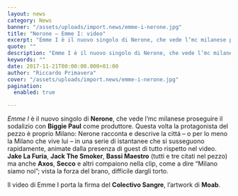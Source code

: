 ```yaml
---
layout: news
category: News
banner: "/assets/uploads/import.news/emme-i-nerone.jpg"
title: "Nerone – Emme I: video"
excerpt: "Emme I è il nuovo singolo di Nerone, che vede l’mc milanese proseguire il sodalizio con Biggie Paul come produttore. Questa volta la protagonista del pezzo è proprio Milano: Nerone racconta e descrive la cittá – o per lo meno la Milano che vive lui – in una serie di istantanee che si susseguono rapidamente, [&hellip"
quote: ""
description: "Emme I è il nuovo singolo di Nerone, che vede l’mc milanese proseguire il sodalizio con Biggie Paul come produttore. Questa volta la protagonista del pezzo è proprio Milano: Nerone racconta e descrive la cittá – o per lo meno la Milano che vive lui – in una serie di istantanee che si susseguono rapidamente, [&hellip"
keywords: ""
date: 2017-11-21T00:00:00.000+01:00
author: "Riccardo Primavera"
cover: "/assets/uploads/import.news/emme-i-nerone.jpg"
pagination:
  enabled: true

---
```


_Emme I_ è il nuovo singolo di **Nerone**, che vede l’mc milanese proseguire il sodalizio con **Biggie Paul** come produttore. Questa volta la protagonista del pezzo è proprio Milano: Nerone racconta e descrive la cittá – o per lo meno la Milano che vive lui – in una serie di istantanee che si susseguono rapidamente, animate dalla presenza di guest di tutto rispetto nel video. **Jake La Furia**, **Jack The Smoker**, **Bassi Maestro** (tutti e tre citati nel pezzo) ma anche **Axos**, **Secco** e altri compaiono nella clip, come a dire “Milano siamo noi”; vista la forza del brano, difficile dargli torto.

Il video di Emme I porta la firma del **Colectivo Sangre**, l’artwork di **Moab**.